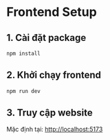 # Frontend Setup

## 1. Cài đặt package
```bash
npm install
```

## 2. Khởi chạy frontend
```bash
npm run dev
```

## 3. Truy cập website
Mặc định tại: [http://localhost:5173](http://localhost:5173)